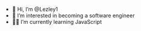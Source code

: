 - 👋 Hi, I’m @Lezley1
- 👀 I’m interested in becoming a software engineer 
- 👩‍💻 I’m currently learning JavaScript

<!---
Lezley1/Lezley1 is a ✨ special ✨ repository because its `README.md` (this file) appears on your GitHub profile.
You can click the Preview link to take a look at your changes.
--->
